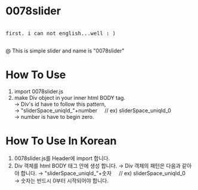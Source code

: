 # 0078slider
<pre>
<sorry>
first. i can not english...well : )
</sorry>
</pre>

@ This is simple slider and name is "0078slider"<br/>

# How To Use <br/>
1. import 0078slider.js <br/>
2. make Div object in your inner html BODY tag. <br/>
→ Div's id have to follow this pattern, <br/>
→ "sliderSpace_uniqId_"+number &nbsp;&nbsp;&nbsp;&nbsp;// ex) sliderSpace_uniqId_0  
→ number is have to begin zero.


# How To Use In Korean <br/>
1. 0078slider.js를 Header에 import 합니다.
2. Div 객체를 html BODY 태그 안에 생성 합니다.
→ Div 객체의 패턴은 다음과 같아야 합니다.
→ "sliderSpace_uniqId_"+숫자 &nbsp;&nbsp;&nbsp;&nbsp;// ex) sliderSpace_uniqId_0  
→ 숫자는 반드시 0부터 시작되어야 합니다.
